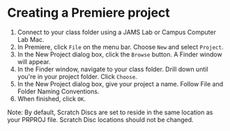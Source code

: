 # Creating a Premiere project

1. Connect to your class folder using a JAMS Lab or Campus Computer Lab Mac.
2. In Premiere, click `File` on the menu bar. Choose `New` and select `Project`.
4. In the New Project dialog box, click the `Browse` button. A Finder window will appear.
5. In the Finder window, navigate to your class folder. Drill down until you're in your project folder. Click `Choose`.
6. In the New Project dialog box, give your project a name. Follow File and Folder Naming Conventions.
7. When finished, click `OK`.

Note: By default, Scratch Discs are set to reside in the same location as your PRPROJ file. Scratch Disc locations should not be changed. 

